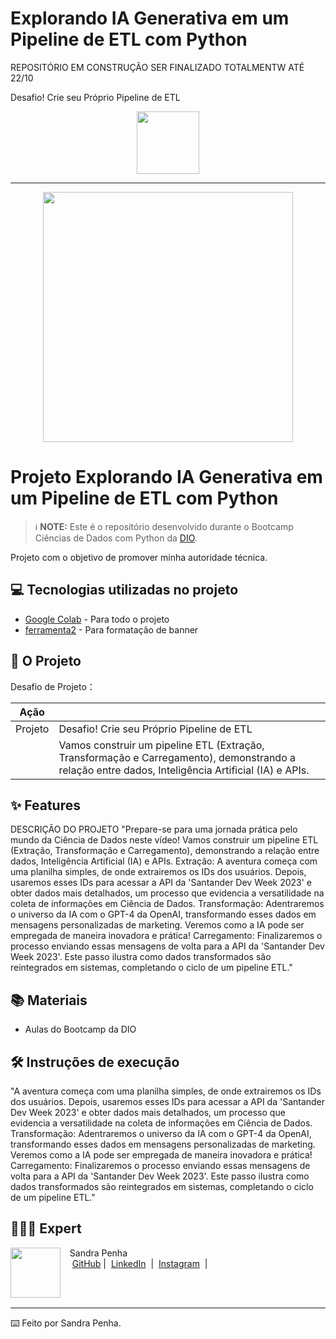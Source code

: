 # Explorando IA Generativa em um Pipeline de ETL com Python
REPOSITÓRIO EM CONSTRUÇÃO SER FINALIZADO TOTALMENTW ATÉ 22/10

Desafio! Crie seu Próprio Pipeline de ETL


<p align="center">
    <img width="100" src="IMG EM BREVE">
</p>

-------

<p align="center">
  <img 
    src="IMG EM BREVE"
    width="400"  
  />
</p>

# Projeto Explorando IA Generativa em um Pipeline de ETL com Python

 > ℹ️ **NOTE:** Este é o repositório desenvolvido durante o Bootcamp Ciências de Dados com Python da [DIO](https://dio.me).


Projeto com o objetivo de promover minha autoridade técnica.


## 💻 Tecnologias utilizadas no projeto

- [Google Colab](https://colab.research.google.com/) - Para todo o projeto
- [ferramenta2]() - Para formatação de banner

## 📄 O Projeto

Desafio de Projeto：

|   Ação   |                                                                                                                                                                                                                                                                          |
| :------: | ------------------------------------------------------------------------------------------------------------------------------------------------------------------------------------------------------------------------------------------------------------------------------ |
|  Projeto  | Desafio! Crie seu Próprio Pipeline de ETL                                                                                                                                                                                                 |
|  | Vamos construir um pipeline ETL (Extração, Transformação e Carregamento), demonstrando a relação entre dados, Inteligência Artificial (IA) e APIs. |


## ✨ Features

DESCRIÇÃO DO PROJETO
"Prepare-se para uma jornada prática pelo mundo da Ciência de Dados neste vídeo! Vamos construir um pipeline ETL (Extração, Transformação e Carregamento), demonstrando a relação entre dados, Inteligência Artificial (IA) e APIs. Extração: A aventura começa com uma planilha simples, de onde extrairemos os IDs dos usuários. Depois, usaremos esses IDs para acessar a API da 'Santander Dev Week 2023' e obter dados mais detalhados, um processo que evidencia a versatilidade na coleta de informações em Ciência de Dados. Transformação: Adentraremos o universo da IA com o GPT-4 da OpenAI, transformando esses dados em mensagens personalizadas de marketing. Veremos como a IA pode ser empregada de maneira inovadora e prática! Carregamento: Finalizaremos o processo enviando essas mensagens de volta para a API da 'Santander Dev Week 2023'. Este passo ilustra como dados transformados são reintegrados em sistemas, completando o ciclo de um pipeline ETL."

## 📚 Materiais

- Aulas  do Bootcamp da DIO

## 🛠️ Instruções de execução

"A aventura começa com uma planilha simples, de onde extrairemos os IDs dos usuários. Depois, usaremos esses IDs para acessar a API da 'Santander Dev Week 2023' e obter dados mais detalhados, um processo que evidencia a versatilidade na coleta de informações em Ciência de Dados. Transformação: Adentraremos o universo da IA com o GPT-4 da OpenAI, transformando esses dados em mensagens personalizadas de marketing. Veremos como a IA pode ser empregada de maneira inovadora e prática! Carregamento: Finalizaremos o processo enviando essas mensagens de volta para a API da 'Santander Dev Week 2023'. Este passo ilustra como dados transformados são reintegrados em sistemas, completando o ciclo de um pipeline ETL."


## 👩🏻‍💻 Expert

<p>
    <img 
      align=left 
      margin=10 
      width=80 
      src="faltafoto"
    />
    <p>&nbsp&nbsp&nbspSandra Penha<br>
    &nbsp&nbsp&nbsp
    <a href="https://github.com/Sandrapenha01">
    GitHub</a>&nbsp;|&nbsp;
    <a href="https://www.linkedin.com/in/sandra-penha-b429044a/">LinkedIn</a>
&nbsp;|&nbsp;
    <a href="">
    Instagram</a>
&nbsp;|&nbsp;</p>
</p>
<br/><br/>
<p>

---

⌨️ Feito por Sandra Penha.
